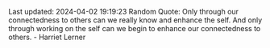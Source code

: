 Last updated: 2024-04-02 19:19:23
Random Quote: Only through our connectedness to others can we really know and enhance the self. And only through working on the self can we begin to enhance our connectedness to others. - Harriet Lerner